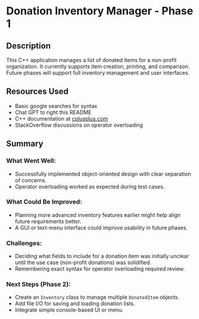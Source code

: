 # Donation Inventory Manager - Phase 1

## Description
This C++ application manages a list of donated items for a non-profit organization. It currently supports item creation, printing, and comparison. Future phases will support full inventory management and user interfaces.

## Resources Used
- Basic google searches for syntax
- Chat GPT to right this README
- C++ documentation at [cplusplus.com](http://cplusplus.com)
- StackOverflow discussions on operator overloading

## Summary
### What Went Well:
- Successfully implemented object-oriented design with clear separation of concerns.
- Operator overloading worked as expected during test cases.

### What Could Be Improved:
- Planning more advanced inventory features earlier might help align future requirements better.
- A GUI or text-menu interface could improve usability in future phases.

### Challenges:
- Deciding what fields to include for a donation item was initially unclear until the use case (non-profit donations) was solidified.
- Remembering exact syntax for operator overloading required review.

### Next Steps (Phase 2):
- Create an `Inventory` class to manage multiple `DonatedItem` objects.
- Add file I/O for saving and loading donation lists.
- Integrate simple console-based UI or menu.

